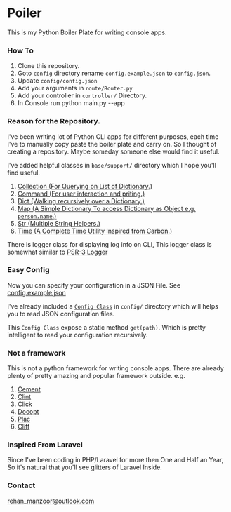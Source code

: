 # Poiler

This is my Python Boiler Plate for writing console apps.

### How To

1. Clone this repository.
2. Goto `config` directory rename `config.example.json` to `config.json`.
3. Update `config/config.json`
4. Add your arguments in `route/Router.py`
5. Add your controller in `controller/` Directory.
6. In Console run python main.py --app

### Reason for the Repository.

I've been writing lot of Python CLI apps for different purposes, each time I've to manually copy paste the boiler plate and carry on. So I thought of creating a repository. Maybe someday someone else would find it useful. 

I've added helpful classes in `base/support/` directory which I hope you'll find useful.

1. [Collection (For Querying on List of Dictionary.)](https://github.com/rummykhan/poiler/blob/master/base/support/collection.py)</a>
2. [Command (For user interaction and priting.)](https://github.com/rummykhan/poiler/blob/master/base/support/command.py)
3. [Dict (Walking recursively over a Dictionary.)](https://github.com/rummykhan/poiler/blob/master/base/support/dict.py)
4. [Map (A Simple Dictionary To access Dictionary as Object e.g. `person.name`.)](https://github.com/rummykhan/poiler/blob/master/base/support/map.py)
5. [Str (Multiple String Helpers.)](https://github.com/rummykhan/poiler/blob/master/base/support/str.py)
6. [Time (A Complete Time Utility Inspired from Carbon.)](https://github.com/rummykhan/poiler/blob/master/base/support/time.py)

There is logger class for displaying log info on CLI, This logger class is somewhat similar to <a href="http://www.php-fig.org/psr/psr-3/">PSR-3 Logger</a>


### Easy Config
Now you can specify your configuration in a JSON File. See <a href="https://github.com/rummykhan/poiler/blob/master/config/config.example.json">config.example.json</a>

I've already included a <a href="https://github.com/rummykhan/poiler/blob/master/config/config.py">`Config Class`</a> in `config/` directory which will helps you to read JSON configuration files.

This `Config Class` expose a static method `get(path)`. Which is pretty intelligent to read your configuration recursively.

### Not a framework

This is not a python framework for writing console apps. There are already plenty of pretty amazing and popular framework outside.
e.g.
1. [Cement](http://builtoncement.com/)
2. [Clint](https://pypi.python.org/pypi/clint/)
3. [Click](http://click.pocoo.org/5/)
4. [Docopt](http://docopt.org/)
5. [Plac](https://pypi.python.org/pypi/plac)
6. [Cliff](https://docs.openstack.org/developer/cliff/)

### Inspired From Laravel

Since I've been coding in PHP/Laravel for more then One and Half an Year, So it's natural that you'll see glitters of Laravel Inside.


### Contact
rehan_manzoor@outlook.com